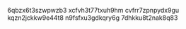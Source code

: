 
6qbzx6t3szwpwzb3
xcfvh3t77txuh9hm
cvfrr7zpnpydx9gu
kqzn2jckkw9e44t8
n9fsfxu3gdkqry6g
7dhkku8t2nak8q83
